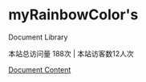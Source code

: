<!-- 封面 -->
# myRainbowColor's
Document Library

<span id="busuanzi_container_site_pv">
    本站总访问量 <span id="busuanzi_value_site_pv"></span>188次
</span>| 本站访客数<span id="busuanzi_value_site_uv"></span>12人次

[Document Content](README "文档内容")